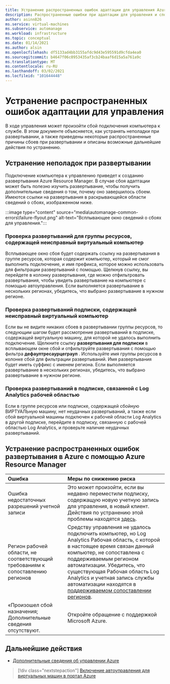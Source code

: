 ```yaml
---
title: Устранение распространенных ошибок адаптации для управления Azure
description: Распространенные ошибки при адаптации для управления и способы их устранения
author: asinn826
ms.service: virtual-machines
ms.subservice: automanage
ms.workload: infrastructure
ms.topic: conceptual
ms.date: 01/14/2021
ms.author: alsin
ms.openlocfilehash: df5133ad4bb3155afdc9d43e595591d9cfda4ea0
ms.sourcegitcommit: b4647f06c0953435af3cb24baaf6d15a5a761a9c
ms.translationtype: MT
ms.contentlocale: ru-RU
ms.lasthandoff: 03/02/2021
ms.locfileid: "101644448"
---
```

# <a name="troubleshoot-common-automanage-onboarding-errors"></a>Устранение распространенных ошибок адаптации для управления
В ходе управления может произойти сбой подключения компьютера к службе. В этом документе объясняется, как устранять неполадки при развертывании, а также приведены некоторые распространенные причины сбоев при развертывании и описаны возможные дальнейшие действия по устранению.

## <a name="troubleshooting-deployment-failures"></a>Устранение неполадок при развертывании
Подключение компьютера к управлению приведет к созданию развертывания Azure Resource Manager. В случае сбоя адаптации может быть полезно изучить развертывание, чтобы получить дополнительные сведения о том, почему оно завершилось сбоем. Имеются ссылки на развертывания в раскрывающейся области сведений о сбоях, изображенном ниже.

:::image type="content" source="media\automanage-common-errors\failure-flyout.png" alt-text="Всплывающее окно сведений о сбоях для управления.":::

### <a name="check-the-deployments-for-the-resource-group-containing-the-failed-vm"></a>Проверка развертываний для группы ресурсов, содержащей неисправный виртуальный компьютер
Всплывающее окно сбоя будет содержать ссылку на развертывания в группе ресурсов, которая содержит компьютер, который не смог выполнить подключение, и имя префикса, которое можно использовать для фильтрации развертываний с помощью. Щелкнув ссылку, вы перейдете в колонку развертывания, где можно отфильтровать развертывания, чтобы увидеть развертывание на компьютере с помощью автоуправления. Если выполняется развертывание в нескольких регионах, убедитесь, что выбрано развертывание в нужном регионе.

### <a name="check-the-deployments-for-the-subscription-containing-the-failed-vm"></a>Проверка развертываний подписки, содержащей неисправный виртуальный компьютер
Если вы не видите никаких сбоев в развертывании группы ресурсов, то следующим шагом будет рассмотрение развертываний в подписке, содержащей виртуальную машину, для которой не удалось выполнить подключение. Щелкните ссылку **развертывания для подписки** в всплывающем окне сбой и отфильтруйте развертывания с помощью фильтра **дефаултресаурцеграуп** . Используйте имя группы ресурсов в колонке сбой для фильтрации развертываний. Имя развертывания будет иметь суффикс с именем региона. Если выполняется развертывание в нескольких регионах, убедитесь, что выбрано развертывание в нужном регионе.

### <a name="check-deployments-in-a-subscription-linked-to-a-log-analytics-workspace"></a>Проверка развертываний в подписке, связанной с Log Analytics рабочей областью
Если в группе ресурсов или подписке, содержащей сбойную ВИРТУАЛЬную машину, нет неудачных развертываний, а также если сбой виртуальной машины подключен к рабочей области Log Analytics в другой подписке, перейдите в подписку, связанную с рабочей областью Log Analytics, и проверьте наличие неудачных развертываний.

## <a name="common-deployment-errors"></a>Устранение распространенных ошибок развертывания в Azure с помощью Azure Resource Manager

Ошибка |  Меры по снижению риска
:-----|:-------------|
Ошибка недостаточных разрешений учетной записи | Это может произойти, если вы недавно переместили подписку, содержащую новую учетную запись для управления, в новый клиент. Действия по устранению этой проблемы находятся [здесь](./repair-automanage-account.md).
Регион рабочей области, не соответствующий требованиям к сопоставлению регионов | Средству управления не удалось подключить компьютер, но Log Analytics Рабочая область, с которой в настоящее время связан данный компьютер, не сопоставлена с поддерживаемым регионом автоматизации. Убедитесь, что существующая Рабочая область Log Analytics и учетная запись службы автоматизации находятся в [поддерживаемом сопоставлении регионов](../automation/how-to/region-mappings.md).
«Произошел сбой назначения; Дополнительные сведения отсутствуют. | Откройте обращение с поддержкой Microsoft Azure.

## <a name="next-steps"></a>Дальнейшие действия

* [Дополнительные сведения об управлении Azure](./automanage-virtual-machines.md)

> [!div class="nextstepaction"]
> [Включение автоуправления для виртуальных машин в портал Azure](quick-create-virtual-machines-portal.md)